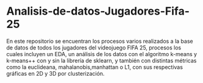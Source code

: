 # Analisis-de-datos-Jugadores-Fifa-25
En este repositorio se encuentran los procesos varios realizados a la base de datos de todos los jugadores del videojuego FIFA 25, procesos los cuales incluyen un EDA, un análisis de los datos con el algoritmo k-means y k-means++ con y sin la librería de sklearn, y también con distintas métricas como la euclideana, mahalanobis,manhattan o L1, con sus respectivas gráficas en 2D y 3D por clusterización.
